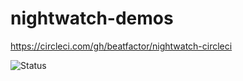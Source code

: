 # nightwatch-demos

https://circleci.com/gh/beatfactor/nightwatch-circleci

![Status](https://circleci.com/gh/beatfactor/nightwatch-circleci.svg?style=shield)
